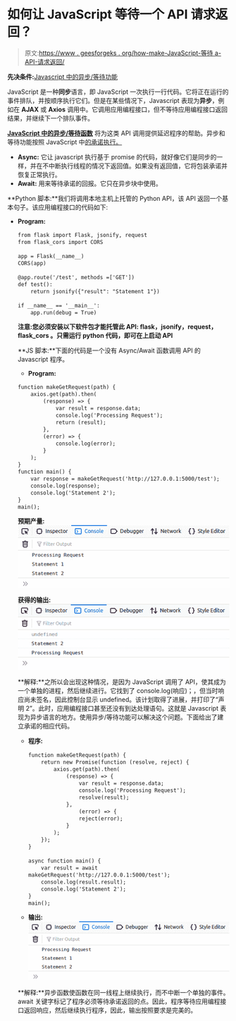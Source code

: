 # 如何让 JavaScript 等待一个 API 请求返回？

> 原文:[https://www . geesforgeks . org/how-make-JavaScript-等待 a-API-请求返回/](https://www.geeksforgeeks.org/how-to-make-javascript-wait-for-a-api-request-to-return/)

**先决条件:**[Javascript 中的异步/等待功能](https://www.geeksforgeeks.org/async-await-function-in-javascript/)

JavaScript 是一种**同步**语言，即 JavaScript 一次执行一行代码。它将正在运行的事件排队，并按顺序执行它们。但是在某些情况下，Javascript 表现为**异步**，例如在 **AJAX** 或 **Axios** 调用中。它调用应用编程接口，但不等待应用编程接口返回结果，并继续下一个排队事件。

[**JavaScript 中的异步/等待函数**](https://www.geeksforgeeks.org/async-await-function-in-javascript/) 将为这类 API 调用提供延迟程序的帮助。异步和等待功能按照 JavaScript 中[的承诺执行。](https://www.geeksforgeeks.org/javascript-promises/)

*   **Async:** 它让 javascript 执行基于 promise 的代码，就好像它们是同步的一样，并在不中断执行线程的情况下返回值。如果没有返回值，它将包装承诺并恢复正常执行。
*   **Await:** 用来等待承诺的回报。它只在异步块中使用。

**Python 脚本:**我们将调用本地主机上托管的 Python API，该 API 返回一个基本句子。该应用编程接口的代码如下:

*   **Program:**

    ```
    from flask import Flask, jsonify, request
    from flask_cors import CORS

    app = Flask(__name__)
    CORS(app)

    @app.route('/test', methods =['GET'])
    def test():
        return jsonify({"result": "Statement 1"})

    if __name__ == '__main__':
        app.run(debug = True)
    ```

    **注意:**您必须安装以下软件包才能托管此 API: **flask，jsonify，request，flask_cors** 。只需运行 python 代码，即可在**上启动 API**

    **JS 脚本:**下面的代码是一个没有 Async/Await 函数调用 API 的 Javascript 程序。

    *   **Program:**

    ```
    function makeGetRequest(path) {
        axios.get(path).then(
            (response) => {
                var result = response.data;
                console.log('Processing Request');
                return (result);
            },
            (error) => {
                console.log(error);
            }
        );
    }
    function main() {
        var response = makeGetRequest('http://127.0.0.1:5000/test');
        console.log(response);
        console.log('Statement 2');
    }
    main();
    ```

    **预期产量:**
    ![](img/e6474f37037f16f23f27fe93a89b59f2.png)

    **获得的输出:**
    ![](img/b653113962e3ecd3e0efdeeec5ac7333.png)

    **解释:**之所以会出现这种情况，是因为 JavaScript 调用了 API，使其成为一个单独的进程，然后继续进行。它找到了 console.log(响应)；，但当时响应尚未签名，因此控制台显示 undefined。该计划取得了进展，并打印了“声明 2”。此时，应用编程接口甚至还没有到达处理语句。这就是 Javascript 表现为异步语言的地方。使用异步/等待功能可以解决这个问题。下面给出了建立承诺的相应代码。

    *   **程序:**

        ```
        function makeGetRequest(path) {
            return new Promise(function (resolve, reject) {
                axios.get(path).then(
                    (response) => {
                        var result = response.data;
                        console.log('Processing Request');
                        resolve(result);
                    },
                        (error) => {
                        reject(error);
                    }
                );
            });
        }

        async function main() {
            var result = await makeGetRequest('http://127.0.0.1:5000/test');
            console.log(result.result);
            console.log('Statement 2');
        }
        main();
        ```

    *   **输出:**
        ![](img/e6474f37037f16f23f27fe93a89b59f2.png)

    **解释:**异步函数使函数在同一线程上继续执行，而不中断一个单独的事件。await 关键字标记了程序必须等待承诺返回的点。因此，程序等待应用编程接口返回响应，然后继续执行程序，因此，输出按照要求是完美的。